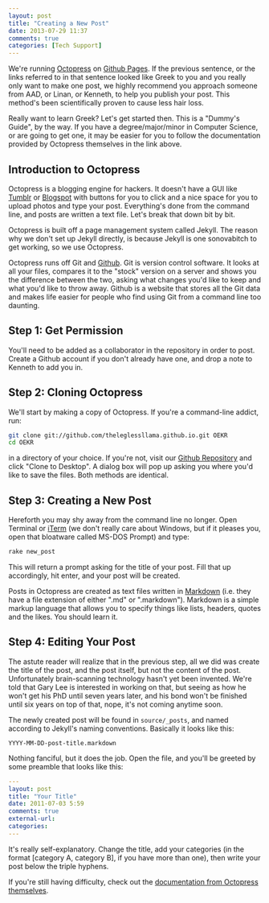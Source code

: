 ```yaml
---
layout: post
title: "Creating a New Post"
date: 2013-07-29 11:37
comments: true
categories: [Tech Support]
---
```


We're running [Octopress](http://octopress.org/) on [Github Pages](http://pages.github.com/). If the previous sentence, or the links referred to in that sentence looked like Greek to you and you really only want to make one post, we highly recommend you approach someone from AAD, or Linan, or Kenneth, to help you publish your post. This method's been scientifically proven to cause less hair loss.

Really want to learn Greek? Let's get started then. This is a "Dummy's Guide", by the way. If you have a degree/major/minor in Computer Science, or are going to get one, it may be easier for you to follow the documentation provided by Octopress themselves in the link above.

## Introduction to Octopress
Octopress is a blogging engine for hackers. It doesn't have a GUI like [Tumblr](http://tumblr.com/) or [Blogspot](http://blogspot.com/) with buttons for you to click and a nice space for you to upload photos and type your post. Everything's done from the command line, and posts are written a text file. Let's break that down bit by bit. 

Octopress is built off a page management system called Jekyll. The reason why we don't set up Jekyll directly, is because Jekyll is one sonovabitch to get working, so we use Octopress. 

Octopress runs off Git and [Github](http://github.com/). Git is version control software. It looks at all your files, compares it to the "stock" version on a server and shows you the difference between the two, asking what changes you'd like to keep and what you'd like to throw away. Github is a website that stores all the Git data and makes life easier for people who find using Git from a command line too daunting.

## Step 1: Get Permission
You'll need to be added as a collaborator in the repository in order to post. Create a Github account if you don't already have one, and drop a note to Kenneth to add you in.

## Step 2: Cloning Octopress
We'll start by making a copy of Octopress. If you're a command-line addict, run:
```bash
git clone git://github.com/theleglessllama.github.io.git OEKR
cd OEKR
```
in a directory of your choice. If you're not, visit our [Github Repository](http://github.com/theleglessllama.github.io) and click "Clone to Desktop". A dialog box will pop up asking you where you'd like to save the files. Both methods are identical.

## Step 3: Creating a New Post
Hereforth you may shy away from the command line no longer. Open Terminal or [iTerm](http://www.iterm2.com/) (we don't really care about Windows, but if it pleases you, open that bloatware called MS-DOS Prompt) and type:
```bash
rake new_post
```
This will return a prompt asking for the title of your post. Fill that up accordingly, hit enter, and your post will be created. 

Posts in Octopress are created as text files written in [Markdown](http://daringfireball.net/projects/markdown/) (i.e. they have a file extension of either ".md" or ".markdown"). Markdown is a simple markup language that allows you to specify things like lists, headers, quotes and the likes. You should learn it. 

## Step 4: Editing Your Post
The astute reader will realize that in the previous step, all we did was create the title of the post, and the post itself, but not the content of the post. Unfortunately brain-scanning technology hasn't yet been invented. We're told that Gary Lee is interested in working on that, but seeing as how he won't get his PhD until seven years later, and his bond won't be finished until six years on top of that, nope, it's not coming anytime soon.

The newly created post will be found in ```source/_posts```, and named according to Jekyll's naming conventions. Basically it looks like this:
```
YYYY-MM-DD-post-title.markdown
```
Nothing fanciful, but it does the job. Open the file, and you'll be greeted by some preamble that looks like this:
```yaml
---
layout: post
title: "Your Title"
date: 2011-07-03 5:59
comments: true
external-url:
categories:
---
```
It's really self-explanatory. Change the title, add your categories (in the format [category A, category B], if you have more than one), then write your post below the triple hyphens.

If you're still having difficulty, check out the [documentation from Octopress themselves](http://octopress.org/docs/blogging/).